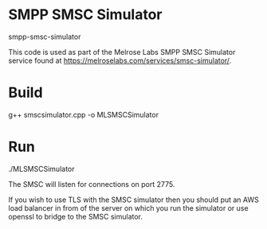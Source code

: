# SMPP SMSC Simulator
smpp-smsc-simulator

This code is used as part of the Melrose Labs SMPP SMSC Simulator service found at https://melroselabs.com/services/smsc-simulator/.

Build
=====

g++ smscsimulator.cpp -o MLSMSCSimulator

Run
===

./MLSMSCSimulator

The SMSC will listen for connections on port 2775.

If you wish to use TLS with the SMSC simulator then you should put an AWS load balancer in from of the server on which you run the simulator or use openssl to bridge to the SMSC simulator.
